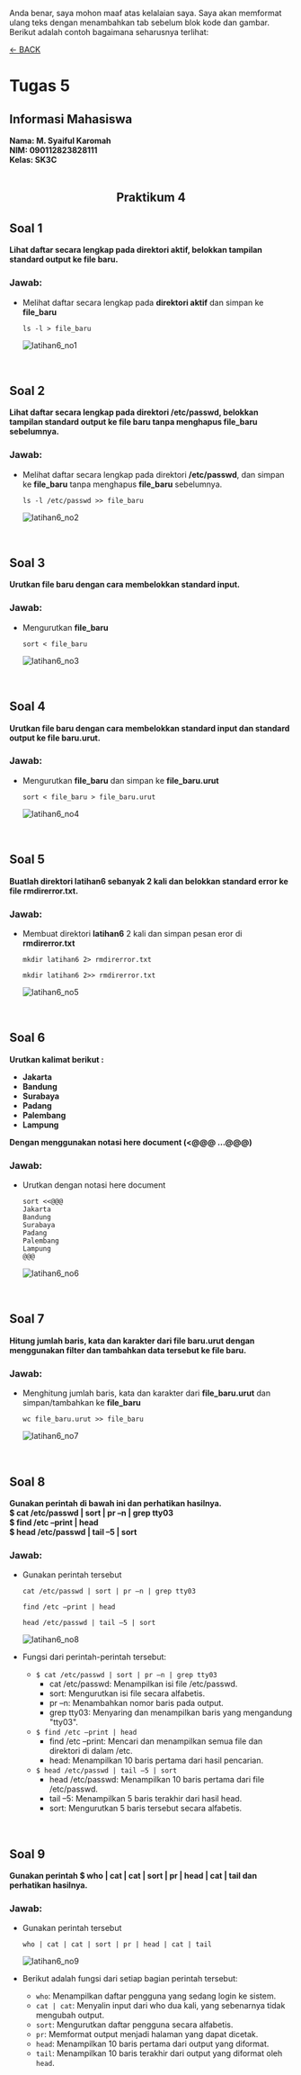 Anda benar, saya mohon maaf atas kelalaian saya. Saya akan memformat ulang teks dengan menambahkan tab sebelum blok kode dan gambar. Berikut adalah contoh bagaimana seharusnya terlihat:

[←    BACK](https://github.com/SyaifulKaromah/Tugas-Sistem-Operasi-/blob/main/README.md)

# Tugas 5
## Informasi Mahasiswa
**Nama: M. Syaiful Karomah**\
**NIM: 090112823828111**\
**Kelas: SK3C**
<br>
<br>

<div align="Center">
  
## Praktikum 4

</div>

## Soal 1
**Lihat daftar secara lengkap pada direktori aktif, belokkan tampilan standard output ke file baru.**
### Jawab:
- Melihat daftar secara lengkap pada **direktori aktif** dan simpan ke **file_baru**
    ```
    ls -l > file_baru
    ```
  
    ![latihan6_no1](https://github.com/user-attachments/assets/abbf2675-d4f5-4eaf-a3d8-8a0e8139a846)

<br>

## Soal 2
**Lihat daftar secara lengkap pada direktori /etc/passwd, belokkan tampilan standard output ke file baru tanpa menghapus file_baru sebelumnya.**
### Jawab:
- Melihat daftar secara lengkap pada direktori **/etc/passwd**, dan simpan ke **file_baru** tanpa menghapus **file_baru** sebelumnya.
    ```
    ls -l /etc/passwd >> file_baru
    ```
  
    ![latihan6_no2](https://github.com/user-attachments/assets/19edc6a7-4863-41f1-aa69-e2b9f4daac0b)

<br>

## Soal 3
**Urutkan file baru dengan cara membelokkan standard input.**
### Jawab:
- Mengurutkan **file_baru**
    ```
    sort < file_baru
    ```
  
    ![latihan6_no3](https://github.com/user-attachments/assets/134f57ee-ea60-4710-a4cb-10d75b95ac72)

<br>

## Soal 4
**Urutkan file baru dengan cara membelokkan standard input dan standard output ke file baru.urut.**
### Jawab:
- Mengurutkan **file_baru** dan simpan ke **file_baru.urut**
    ```
    sort < file_baru > file_baru.urut
    ```
 
    ![latihan6_no4](https://github.com/user-attachments/assets/230ca2de-6494-4a92-8fc4-8c19202bdb1c)

<br>

## Soal 5
**Buatlah direktori latihan6 sebanyak 2 kali dan belokkan standard error ke file rmdirerror.txt.**
### Jawab:
- Membuat direktori **latihan6** 2 kali dan simpan pesan eror di **rmdirerror.txt**
    ```
    mkdir latihan6 2> rmdirerror.txt
    ```
    ```
    mkdir latihan6 2>> rmdirerror.txt
    ```
  
    ![latihan6_no5](https://github.com/user-attachments/assets/58dcb5ae-243b-4223-b180-1770f53a6ec8)

<br>

## Soal 6
**Urutkan kalimat berikut :**
- **Jakarta**  
- **Bandung**  
- **Surabaya**  
- **Padang**  
- **Palembang**  
- **Lampung**

**Dengan menggunakan notasi here document (<@@@ …@@@)**
### Jawab:
- Urutkan dengan notasi here document
    ```
    sort <<@@@
    Jakarta
    Bandung
    Surabaya
    Padang
    Palembang
    Lampung
    @@@
    ```

    ![latihan6_no6](https://github.com/user-attachments/assets/0dfc9c99-55dc-4382-8705-06e0c474af03)

<br>

## Soal 7
**Hitung jumlah baris, kata dan karakter dari file baru.urut dengan menggunakan filter dan tambahkan data tersebut ke file baru.**
### Jawab:
- Menghitung jumlah baris, kata dan karakter dari **file_baru.urut** dan simpan/tambahkan ke **file_baru**
    ```
    wc file_baru.urut >> file_baru
    ```

    ![latihan6_no7](https://github.com/user-attachments/assets/b4cdf29c-ba7f-423f-9c20-d9488bf57c71)
  
<br>

## Soal 8
**Gunakan perintah di bawah ini dan perhatikan hasilnya.**\
**$ cat /etc/passwd | sort | pr –n | grep tty03**\
**$ find /etc –print | head**\
**$ head /etc/passwd | tail –5 | sort**
### Jawab:
- Gunakan perintah tersebut
    ```
    cat /etc/passwd | sort | pr –n | grep tty03
    ```
    ```
    find /etc –print | head
    ```
    ```
    head /etc/passwd | tail –5 | sort
    ```
  
    ![latihan6_no8](https://github.com/user-attachments/assets/4ea4f86d-8860-484f-b595-25a702c6e2f8)

- Fungsi dari perintah-perintah tersebut:
  - ```$ cat /etc/passwd | sort | pr –n | grep tty03```
    - cat /etc/passwd: Menampilkan isi file /etc/passwd.
    - sort: Mengurutkan isi file secara alfabetis.
    - pr –n: Menambahkan nomor baris pada output.
    - grep tty03: Menyaring dan menampilkan baris yang mengandung "tty03".
  - ```$ find /etc –print | head```
    - find /etc –print: Mencari dan menampilkan semua file dan direktori di dalam /etc.
    - head: Menampilkan 10 baris pertama dari hasil pencarian.
  - ```$ head /etc/passwd | tail –5 | sort```
    - head /etc/passwd: Menampilkan 10 baris pertama dari file /etc/passwd.
    - tail –5: Menampilkan 5 baris terakhir dari hasil head.
    - sort: Mengurutkan 5 baris tersebut secara alfabetis.

<br>

## Soal 9
**Gunakan perintah $ who | cat | cat | sort | pr | head | cat | tail dan perhatikan hasilnya.**
### Jawab:
- Gunakan perintah tersebut
    ```
    who | cat | cat | sort | pr | head | cat | tail
    ```

    ![latihan6_no9](https://github.com/user-attachments/assets/6945693c-115b-46fd-9f33-88dc165a02f3)

- Berikut adalah fungsi dari setiap bagian perintah tersebut:
  - ```who```: Menampilkan daftar pengguna yang sedang login ke sistem.
  - ```cat | cat```: Menyalin input dari who dua kali, yang sebenarnya tidak mengubah output.
  - ```sort```: Mengurutkan daftar pengguna secara alfabetis.
  - ```pr```: Memformat output menjadi halaman yang dapat dicetak.
  - ```head```: Menampilkan 10 baris pertama dari output yang diformat.
  - ```tail```: Menampilkan 10 baris terakhir dari output yang diformat oleh ```head```.
